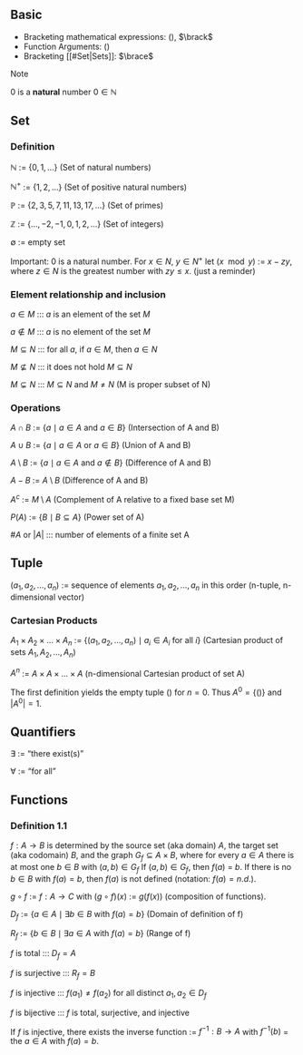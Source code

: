 ## Basic
- Bracketing mathematical expressions: $\lparen \rparen$, $\brack$
- Function Arguments: $\lparen \rparen$
- Bracketing [[#Set|Sets]]: $\brace$

>[!Note]
>0 is a **natural** number $0 \in \mathbb{N}$
>


## Set
### Definition
$\mathbb{N}$ := $\{0, 1, \ldots\}$ (Set of natural numbers)
<!--SR:!2024-10-23,16,294-->
$\mathbb{N}^+$ := $\{1, 2, \ldots\}$ (Set of positive natural numbers)
<!--SR:!2024-10-21,14,294-->
$\mathbb{P}$ := $\{2, 3, 5, 7, 11, 13, 17, \ldots\}$ (Set of primes)
<!--SR:!2024-10-15,9,274-->
$\mathbb{Z}$ := $\{\ldots, -2, -1, 0, 1, 2, \ldots\}$ (Set of integers)
<!--SR:!2024-10-22,15,297-->
$\emptyset$ := empty set
<!--SR:!2024-10-16,10,270-->
Important: $0$ is a natural number.
For $x \in N$, $y \in N^+$ let $(x \mod y)$ := $x - zy$, where $z \in N$ is the greatest number with $zy \leq x$. (just a reminder)
<!--SR:!2024-10-22,15,294-->
### Element relationship and inclusion
$a \in M$ ::: $a$ is an element of the set $M$
<!--SR:!2024-10-22,15,294!2024-10-23,14,298-->
$a \notin M$ ::: $a$ is no element of the set $M$
<!--SR:!2024-10-23,14,298!2024-10-23,16,297-->
$M \subseteq N$ ::: for all $a$, if $a \in M$, then $a \in N$
<!--SR:!2024-10-22,15,294!2024-10-21,12,278-->
$M \not\subseteq N$ ::: it does not hold $M \subseteq N$
<!--SR:!2024-10-21,12,278!2024-10-23,16,294-->
$M \subsetneq N$ ::: $M \subseteq N$ and $M \neq N$ (M is proper subset of N)
<!--SR:!2024-10-15,9,274!2024-10-19,12,278-->
### Operations
$A \cap B$ := $\{a \mid a \in A \text{ and } a \in B\}$ (Intersection of A and B)
<!--SR:!2024-10-10,1,174-->
$A \cup B$ := $\{a \mid a \in A \text{ or } a \in B\}$ (Union of A and B)
<!--SR:!2024-10-18,12,277-->
$A \setminus B$ := $\{a \mid a \in A \text{ and } a \notin B\}$ (Difference of A and B)
<!--SR:!2024-10-11,5,257-->
$A - B$ := $A \setminus B$ (Difference of A and B)
<!--SR:!2024-10-13,7,254-->
$A^c$ := $M \setminus A$ (Complement of A relative to a fixed base set M)
<!--SR:!2024-10-12,6,254-->
$P(A)$ := $\{B \mid B \subseteq A\}$ (Power set of A)
<!--SR:!2024-10-10,3,234-->
$\#A$ or $|A|$ ::: number of elements of a finite set A
<!--SR:!2024-10-20,13,290!2024-10-21,12,279-->
## Tuple
$(a_1, a_2, \ldots, a_n)$ := sequence of elements $a_1, a_2, \ldots, a_n$ in this order (n-tuple, n-dimensional vector)
<!--SR:!2024-10-23,16,294-->
### Cartesian Products
$A_1 \times A_2 \times \ldots \times A_n$ := $\{(a_1, a_2, \ldots, a_n) \mid a_i \in A_i \text{ for all } i\}$ (Cartesian product of sets $A_1,A_2, \ldots, A_n$)
<!--SR:!2024-10-14,8,257-->
$A^n$ := $A \times A \times \ldots \times A$ (n-dimensional Cartesian product of set A)
<!--SR:!2024-10-19,12,274-->
The first definition yields the empty tuple $( )$ for $n = 0$. Thus $A^0 = \{( )\}$ and $|A^0| = 1$.
## Quantifiers
$\exists$ := “there exist(s)”
<!--SR:!2024-10-24,17,294-->
$\forall$ := “for all”
<!--SR:!2024-10-20,13,297-->
## Functions
### Definition 1.1
$f : A \to B$ is determined by the source set (aka domain) $A$, the target set (aka codomain) $B$, and the graph $G_f \subseteq A \times B$, where for every $a \in A$ there is at most one $b \in B$ with $(a, b) \in G_f$
If $(a, b) \in G_f$, then $f(a)$ = $b$.
If there is no $b \in B$ with $f(a) = b$, then $f(a)$ is not defined (notation: $f(a) = n.d.$).

$g \circ f$ := $f : A \to C$ with $(g \circ f)(x)$ := $g(f(x))$ (composition of functions).
<!--SR:!2024-10-13,7,254-->
$D_f$ := $\{a \in A \mid \exists b \in B \text{ with } f(a) = b\}$ (Domain of definition of f)
<!--SR:!2024-10-13,7,254-->
$R_f$ := $\{b \in B \mid \exists a \in A \text{ with } f(a) = b\}$ (Range of f)
<!--SR:!2024-10-17,10,270-->
$f$ is total ::: $D_f = A$
<!--SR:!2024-10-16,10,274!2024-10-11,2,259-->
$f$ is surjective ::: $R_f = B$
<!--SR:!2024-10-16,7,258!2024-10-14,8,254-->
$f$ is injective ::: $f(a_1) \neq f(a_2)$ for all distinct $a_1, a_2 \in D_f$
<!--SR:!2024-10-13,4,218!2024-10-15,8,254-->
$f$ is bijective ::: $f$ is total, surjective, and injective
<!--SR:!2024-10-24,17,294!2024-10-26,17,298-->
If $f$ is injective, there exists the inverse function := $f^{-1} : B \to A$ with $f^{-1}(b)$ = the $a \in A$ with $f(a) = b$.
<!--SR:!2024-10-14,8,254-->

